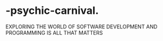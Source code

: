 # -psychic-carnival.
EXPLORING THE WORLD OF SOFTWARE DEVELOPMENT AND PROGRAMMING IS ALL THAT MATTERS
